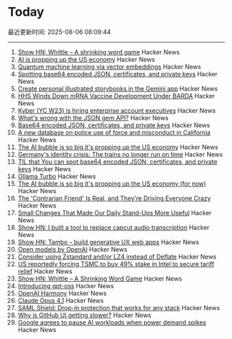 # Today

最近更新时间: 2025-08-06 08:09:44

--- 
1. [Show HN: Whittle – A shrinking word game](https://playwhittle.com/) Hacker News
2. [AI is propping up the US economy](https://www.bloodinthemachine.com/p/the-ai-bubble-is-so-big-its-propping) Hacker News
3. [Quantum machine learning via vector embeddings](https://arxiv.org/abs/2508.00024) Hacker News
4. [Spotting base64 encoded JSON, certificates, and private keys](https://ergaster.org/til/base64-encoded-json/) Hacker News
5. [Create personal illustrated storybooks in the Gemini app](https://blog.google/products/gemini/storybooks/) Hacker News
6. [HHS Winds Down mRNA Vaccine Development Under BARDA](https://www.hhs.gov/press-room/hhs-winds-down-mrna-development-under-barda.html) Hacker News
7. [Kyber (YC W23) is hiring enterprise account executives](https://www.ycombinator.com/companies/kyber/jobs/6RvaAVR-enterprise-account-executive-ae) Hacker News
8. [What's wrong with the JSON gem API?](https://byroot.github.io/ruby/json/2025/08/02/whats-wrong-with-the-json-gem-api.html) Hacker News
9. [Base64 encoded JSON, certificates, and private keys](https://ergaster.org/til/base64-encoded-json/) Hacker News
10. [A new database on police use of force and misconduct in California](https://journalism.berkeley.edu/police-records-access/) Hacker News
11. [The AI bubble is so big it's propping up the US economy](https://www.bloodinthemachine.com/p/the-ai-bubble-is-so-big-its-propping) Hacker News
12. [Germany's identity crisis: The trains no longer run on time](https://www.washingtonpost.com/world/2025/08/05/germany-trains-delays-broken-railroad/) Hacker News
13. [TIL that You can spot base64 encoded JSON, certificates, and private keys](https://ergaster.org/til/base64-encoded-json/) Hacker News
14. [Ollama Turbo](https://ollama.com/turbo) Hacker News
15. [The AI bubble is so big it's propping up the US economy (for now)](https://www.bloodinthemachine.com/p/the-ai-bubble-is-so-big-its-propping) Hacker News
16. [The 'Contrarian Friend' Is Real, and They're Driving Everyone Crazy](https://www.self.com/story/contrarian-friend-trend) Hacker News
17. [Small Changes That Made Our Daily Stand-Ups More Useful](https://www.progractivity.com/flow/revolutionize-your-daily-stand-ups/) Hacker News
18. [Show HN: I built a tool to replace capcut audio transcription](https://meetcosmos.com/free-audio-transcription/) Hacker News
19. [Show HN: Tambo – build generative UX web apps](https://github.com/tambo-ai/tambo) Hacker News
20. [Open models by OpenAI](https://openai.com/open-models/) Hacker News
21. [Consider using Zstandard and/or LZ4 instead of Deflate](https://github.com/w3c/png/issues/39) Hacker News
22. [US reportedly forcing TSMC to buy 49% stake in Intel to secure tariff relief](https://www.notebookcheck.net/Desperate-measures-to-save-Intel-US-reportedly-forcing-TSMC-to-buy-49-stake-in-Intel-to-secure-tariff-relief-for-Taiwan.1079424.0.html) Hacker News
23. [Show HN: Whittle – A Shrinking Word Game](https://playwhittle.com/) Hacker News
24. [Introducing gpt-oss](https://openai.com/index/introducing-gpt-oss/) Hacker News
25. [OpenAI Harmony](https://github.com/openai/harmony) Hacker News
26. [Claude Opus 4.1](https://www.anthropic.com/news/claude-opus-4-1) Hacker News
27. [SAML Shield: Drop-in protection that works for any stack](https://samlshield.com/) Hacker News
28. [Why is GitHub UI getting slower?](https://yoyo-code.com/why-is-github-ui-getting-so-much-slower/) Hacker News
29. [Google agrees to pause AI workloads when power demand spikes](https://www.theregister.com/2025/08/04/google_ai_datacenter_grid/) Hacker News
